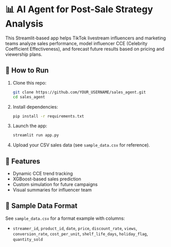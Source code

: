 # 📊 AI Agent for Post-Sale Strategy Analysis

This Streamlit-based app helps TikTok livestream influencers and marketing teams analyze sales performance, model influencer CCE (Celebrity Coefficient Effectiveness), and forecast future results based on pricing and viewership plans.

## 🔧 How to Run

1. Clone this repo:
   ```bash
   git clone https://github.com/YOUR_USERNAME/sales_agent.git
   cd sales_agent
   ```

2. Install dependencies:
   ```bash
   pip install -r requirements.txt
   ```

3. Launch the app:
   ```bash
   streamlit run app.py
   ```

4. Upload your CSV sales data (see `sample_data.csv` for reference).

## 🧪 Features

- Dynamic CCE trend tracking
- XGBoost-based sales prediction
- Custom simulation for future campaigns
- Visual summaries for influencer team

## 📁 Sample Data Format

See `sample_data.csv` for a format example with columns:
- `streamer_id`, `product_id`, `date`, `price`, `discount_rate`, `views`, `conversion_rate`, `cost_per_unit`, `shelf_life_days`, `holiday_flag`, `quantity_sold`
